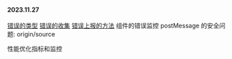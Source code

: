 #### 2023.11.27

[错误的类型](../../interview/error/error.md)
[错误的收集](../../interview/error/errorCatch.md)
[错误上报的方法](../../interview/error/errorReport.md)
组件的错误监控
postMessage 的安全问题: origin/source

性能优化指标和监控
